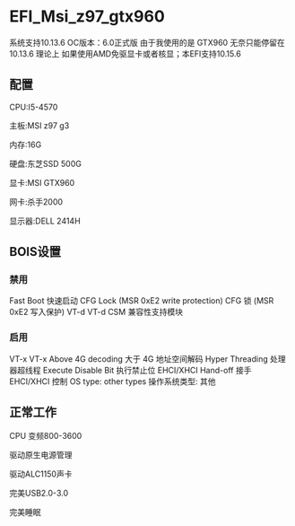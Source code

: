 # EFI_Msi_z97_gtx960

系统支持10.13.6
OC版本：6.0正式版
由于我使用的是 GTX960 无奈只能停留在10.13.6
理论上 如果使用AMD免驱显卡或者核显；本EFI支持10.15.6
## **配置**

CPU:I5-4570

主板:MSI z97 g3

内存:16G

硬盘:东芝SSD 500G

显卡:MSI GTX960

网卡:杀手2000

显示器:DELL 2414H
## **BOIS设置**
### 禁用

Fast Boot    快速启动
CFG Lock (MSR 0xE2 write protection)    CFG 锁 (MSR 0xE2 写入保护)
VT-d    VT-d
CSM    兼容性支持模块
### 启用
VT-x    VT-x
Above 4G decoding    大于 4G 地址空间解码
Hyper Threading    处理器超线程
Execute Disable Bit    执行禁止位
EHCI/XHCI Hand-off    接手 EHCI/XHCI 控制
OS type: other types    操作系统类型: 其他

## **正常工作**

CPU 变频800-3600

驱动原生电源管理

驱动ALC1150声卡

完美USB2.0-3.0

完美睡眠
